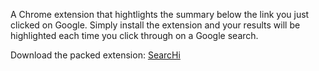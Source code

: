 A Chrome extension that hightlights the summary below the link you just clicked on Google. Simply install the extension and your results will be highlighted each time you click through on a Google search.

Download the packed extension: [SearcHi](http://www.paulzaich.com/downloads/searcHi.crx)